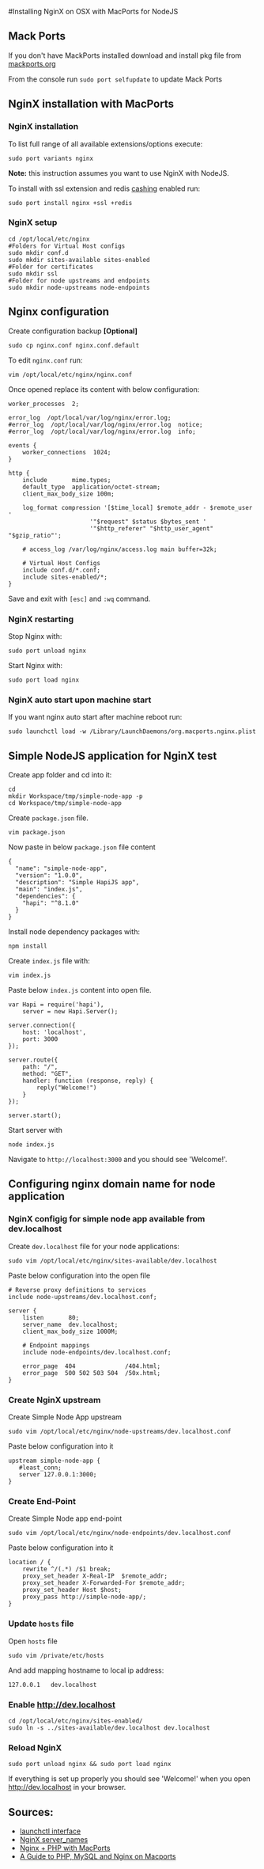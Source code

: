 #Installing NginX on OSX with MacPorts for NodeJS

## Mack Ports

If you don't have MackPorts installed download and install pkg file from [mackports.org](https://www.macports.org/install.php)

From the console run `sudo port selfupdate` to update Mack Ports

## NginX installation with MacPorts

### NginX installation

To list full range of all available extensions/options execute:

```
sudo port variants nginx 
```

**Note:** this instruction assumes you want to use NginX with NodeJS.

To install with ssl extension and redis [cashing](http://wiki.nginx.org/HttpRedis) enabled run:

```
sudo port install nginx +ssl +redis
```

### NginX setup

```
cd /opt/local/etc/nginx
#Folders for Virtual Host configs
sudo mkdir conf.d 
sudo mkdir sites-available sites-enabled 
#Folder for certificates
sudo mkdir ssl
#Folder for node upstreams and endpoints
sudo mkdir node-upstreams node-endpoints
```

## Nginx configuration

Create configuration backup **[Optional]**
```
sudo cp nginx.conf nginx.conf.default
```

To edit `nginx.conf` run:
```
vim /opt/local/etc/nginx/nginx.conf
```

Once opened replace its content with below configuration:

```
worker_processes  2;

error_log  /opt/local/var/log/nginx/error.log;
#error_log  /opt/local/var/log/nginx/error.log  notice;
#error_log  /opt/local/var/log/nginx/error.log  info;

events {
    worker_connections  1024;
}

http {
    include       mime.types;
    default_type  application/octet-stream;
    client_max_body_size 100m;

    log_format compression '[$time_local] $remote_addr - $remote_user '
                       '"$request" $status $bytes_sent '
                       '"$http_referer" "$http_user_agent" "$gzip_ratio"';

    # access_log /var/log/nginx/access.log main buffer=32k;

    # Virtual Host Configs
    include conf.d/*.conf;
    include sites-enabled/*;
}
```
Save and exit with `[esc]` and `:wq` command.

### NginX restarting

Stop Nginx with:
```
sudo port unload nginx
```

Start Nginx with: 
```
sudo port load nginx
```

### NginX auto start upon machine start

If you want nginx auto start after machine reboot run:
```
sudo launchctl load -w /Library/LaunchDaemons/org.macports.nginx.plist
```

## Simple NodeJS application for NginX test

Create app folder and cd into it:
```
cd
mkdir Workspace/tmp/simple-node-app -p
cd Workspace/tmp/simple-node-app
```

Create `package.json` file.
```
vim package.json
```

Now paste in below `package.json` file content
```
{
  "name": "simple-node-app",
  "version": "1.0.0",
  "description": "Simple HapiJS app",
  "main": "index.js",
  "dependencies": {
    "hapi": "^8.1.0"
  }
}
```

Install node dependency packages with:
```
npm install
```

Create `index.js` file with:
```
vim index.js
```

Paste below `index.js` content into open file.
```
var Hapi = require('hapi'),
    server = new Hapi.Server();

server.connection({
    host: 'localhost',
    port: 3000
});

server.route({
    path: "/", 
    method: "GET", 
    handler: function (response, reply) {
        reply("Welcome!")
    }
});

server.start();
```

Start server with
```
node index.js
```

Navigate to `http://localhost:3000` and you should see 'Welcome!'.


## Configuring nginx domain name for node application

### NginX configig for simple node app available from dev.localhost

Create `dev.localhost` file for your node applications:
```
sudo vim /opt/local/etc/nginx/sites-available/dev.localhost
```

Paste below configuration into the open file
```
# Reverse proxy definitions to services
include node-upstreams/dev.localhost.conf;

server {
    listen       80;
    server_name  dev.localhost;
    client_max_body_size 1000M;

    # Endpoint mappings
    include node-endpoints/dev.localhost.conf;

    error_page  404              /404.html;
    error_page  500 502 503 504  /50x.html;
}
```

### Create NginX upstream

Create Simple Node App upstream
```
sudo vim /opt/local/etc/nginx/node-upstreams/dev.localhost.conf
```

Paste below configuration into it
```
upstream simple-node-app {
   #least_conn;
   server 127.0.0.1:3000;
}
```

### Create End-Point

Create Simple Node app end-point
```
sudo vim /opt/local/etc/nginx/node-endpoints/dev.localhost.conf
```

Paste below configuration into it
```
location / {
    rewrite ^/(.*) /$1 break;
    proxy_set_header X-Real-IP  $remote_addr;
    proxy_set_header X-Forwarded-For $remote_addr;
    proxy_set_header Host $host;
    proxy_pass http://simple-node-app/;
}
```

### Update `hosts` file 

Open `hosts` file
```
sudo vim /private/etc/hosts
```

And add mapping hostname to local ip address:
```
127.0.0.1   dev.localhost
```

### Enable http://dev.localhost
```
cd /opt/local/etc/nginx/sites-enabled/
sudo ln -s ../sites-available/dev.localhost dev.localhost
```

### Reload NginX
```
sudo port unload nginx && sudo port load nginx
```
If everything is set up properly you should see 'Welcome!' when
you open http://dev.localhost in your browser.

## Sources:
- [launchctl interface](http://ss64.com/osx/launchctl.html)
- [NginX server_names](http://nginx.org/en/docs/http/server_names.html)
- [Nginx + PHP with MacPorts](https://gist.github.com/renjunkui/1267057)
- [A Guide to PHP, MySQL and Nginx on Macports](http://aaronbonner.io/post/44973182283/a-guide-to-php-mysql-and-nginx-on-macports)
